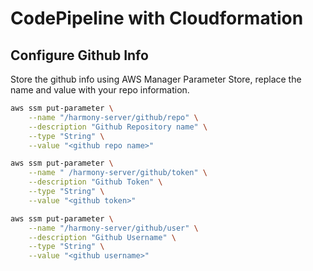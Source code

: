 # CodePipeline with Cloudformation

## Configure Github Info
Store the github info using AWS Manager Parameter Store, replace the name and value with your repo information.
```bash
aws ssm put-parameter \
    --name "/harmony-server/github/repo" \
    --description "Github Repository name" \
    --type "String" \
    --value "<github repo name>"

aws ssm put-parameter \
    --name " /harmony-server/github/token" \
    --description "Github Token" \
    --type "String" \
    --value "<github token>"

aws ssm put-parameter \
    --name "/harmony-server/github/user" \
    --description "Github Username" \
    --type "String" \
    --value "<github username>"
```